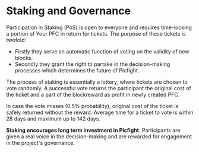 # Staking and Governance

Participation in Staking (PoS) is open to everyone and requires time-locking a portion of Your PFC in return for tickets. The purpose of these tickets is twofold:

- Firstly they serve an automatic function of voting on the validity of new blocks.
- Secondly they grant the right to partake in the decision-making processes which determines the future of Picfight.

The process of staking is essentially a lottery, where tickets are chosen to vote randomly. A successful vote returns the participant the original cost of the ticket and a part of the blockreward as profit in newly created PFC.

In case the vote misses (0.5% probability), original cost of the ticket is safely returned without the reward. Average time for a ticket to vote is within 28 days and maximum up to 142 days.

**Staking encourages long term investment in Picfight**. Participants are given a
real voice in the decision-making and are rewarded for engagement in the
project's governance.
